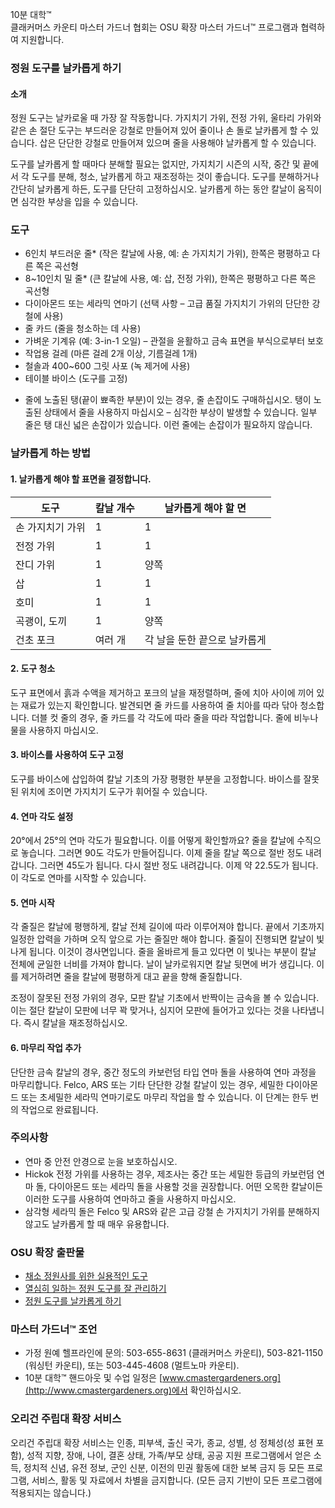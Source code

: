 10분 대학™  
클래커머스 카운티 마스터 가드너 협회는 OSU 확장 마스터 가드너™ 프로그램과 협력하여 지원합니다.  

### 정원 도구를 날카롭게 하기  

#### 소개  
정원 도구는 날카로울 때 가장 잘 작동합니다. 가지치기 가위, 전정 가위, 울타리 가위와 같은 손 절단 도구는 부드러운 강철로 만들어져 있어 줄이나 손 돌로 날카롭게 할 수 있습니다. 삽은 단단한 강철로 만들어져 있으며 줄을 사용해야 날카롭게 할 수 있습니다.  

도구를 날카롭게 할 때마다 분해할 필요는 없지만, 가지치기 시즌의 시작, 중간 및 끝에서 각 도구를 분해, 청소, 날카롭게 하고 재조정하는 것이 좋습니다. 도구를 분해하거나 간단히 날카롭게 하든, 도구를 단단히 고정하십시오. 날카롭게 하는 동안 칼날이 움직이면 심각한 부상을 입을 수 있습니다.  

### 도구  
- 6인치 부드러운 줄* (작은 칼날에 사용, 예: 손 가지치기 가위), 한쪽은 평평하고 다른 쪽은 곡선형  
- 8~10인치 밀 줄* (큰 칼날에 사용, 예: 삽, 전정 가위), 한쪽은 평평하고 다른 쪽은 곡선형  
- 다이아몬드 또는 세라믹 연마기 (선택 사항 – 고급 품질 가지치기 가위의 단단한 강철에 사용)  
- 줄 카드 (줄을 청소하는 데 사용)  
- 가벼운 기계유 (예: 3-in-1 오일) – 관절을 윤활하고 금속 표면을 부식으로부터 보호  
- 작업용 걸레 (마른 걸레 2개 이상, 기름걸레 1개)  
- 철솔과 400~600 그릿 사포 (녹 제거에 사용)  
- 테이블 바이스 (도구를 고정)  
* 줄에 노출된 탱(끝이 뾰족한 부분)이 있는 경우, 줄 손잡이도 구매하십시오. 탱이 노출된 상태에서 줄을 사용하지 마십시오 – 심각한 부상이 발생할 수 있습니다. 일부 줄은 탱 대신 넓은 손잡이가 있습니다. 이런 줄에는 손잡이가 필요하지 않습니다.  

### 날카롭게 하는 방법  

#### 1. 날카롭게 해야 할 표면을 결정합니다.  
| 도구 | 칼날 개수 | 날카롭게 해야 할 면 |  
| --- | --- | --- |  
| 손 가지치기 가위 | 1 | 1 |  
| 전정 가위 | 1 | 1 |  
| 잔디 가위 | 1 | 양쪽 |  
| 삽 | 1 | 1 |  
| 호미 | 1 | 1 |  
| 곡괭이, 도끼 | 1 | 양쪽 |  
| 건초 포크 | 여러 개 | 각 날을 둔한 끝으로 날카롭게 |  

#### 2. 도구 청소  
도구 표면에서 흙과 수액을 제거하고 포크의 날을 재정렬하며, 줄에 치아 사이에 끼어 있는 재료가 있는지 확인합니다. 발견되면 줄 카드를 사용하여 줄 치아를 따라 닦아 청소합니다. 더블 컷 줄의 경우, 줄 카드를 각 각도에 따라 줄을 따라 작업합니다. 줄에 비누나 물을 사용하지 마십시오.  

#### 3. 바이스를 사용하여 도구 고정  
도구를 바이스에 삽입하여 칼날 기초의 가장 평평한 부분을 고정합니다. 바이스를 잘못된 위치에 조이면 가지치기 도구가 휘어질 수 있습니다.  

#### 4. 연마 각도 설정  
20°에서 25°의 연마 각도가 필요합니다. 이를 어떻게 확인할까요? 줄을 칼날에 수직으로 놓습니다. 그러면 90도 각도가 만들어집니다. 이제 줄을 칼날 쪽으로 절반 정도 내려갑니다. 그러면 45도가 됩니다. 다시 절반 정도 내려갑니다. 이제 약 22.5도가 됩니다. 이 각도로 연마를 시작할 수 있습니다.  

#### 5. 연마 시작  
각 줄질은 칼날에 평행하게, 칼날 전체 길이에 따라 이루어져야 합니다. 끝에서 기초까지 일정한 압력을 가하며 오직 앞으로 가는 줄질만 해야 합니다. 줄질이 진행되면 칼날이 빛나게 됩니다. 이것이 경사면입니다. 줄을 올바르게 들고 있다면 이 빛나는 부분이 칼날 전체에 균일한 너비를 가져야 합니다. 날이 날카로워지면 칼날 뒷면에 버가 생깁니다. 이를 제거하려면 줄을 칼날에 평평하게 대고 끝을 향해 줄질합니다.  

조정이 잘못된 전정 가위의 경우, 모판 칼날 기초에서 반짝이는 금속을 볼 수 있습니다. 이는 절단 칼날이 모판에 너무 꽉 맞거나, 심지어 모판에 들어가고 있다는 것을 나타냅니다. 즉시 칼날을 재조정하십시오.  

#### 6. 마무리 작업 추가  
단단한 금속 칼날의 경우, 중간 정도의 카보런덤 타입 연마 돌을 사용하여 연마 과정을 마무리합니다. Felco, ARS 또는 기타 단단한 강철 칼날이 있는 경우, 세밀한 다이아몬드 또는 초세밀한 세라믹 연마기로도 마무리 작업을 할 수 있습니다. 이 단계는 한두 번의 작업으로 완료됩니다.  

### 주의사항  
- 연마 중 안전 안경으로 눈을 보호하십시오.  
- Hickok 전정 가위를 사용하는 경우, 제조사는 중간 또는 세밀한 등급의 카보런덤 연마 돌, 다이아몬드 또는 세라믹 돌을 사용할 것을 권장합니다. 어떤 오목한 칼날이든 이러한 도구를 사용하여 연마하고 줄을 사용하지 마십시오.  
- 삼각형 세라믹 돌은 Felco 및 ARS와 같은 고급 강철 손 가지치기 가위를 분해하지 않고도 날카롭게 할 때 매우 유용합니다.  

### OSU 확장 출판물  
- [채소 정원사를 위한 실용적인 도구](http://extension.oregonstate.edu/gardening/practical-tools-vegetable-gardener)  
- [열심히 일하는 정원 도구를 잘 관리하기](http://extension.oregonstate.edu/gardening/take-good-care-hard-working-garden-tools)  
- [정원 도구를 날카롭게 하기](http://extension.oregonstate.edu/benton/sites/default/files/sharpgdn_insights2012.pdf)  

### 마스터 가드너™ 조언  
- 가정 원예 헬프라인에 문의: 503-655-8631 (클래커머스 카운티), 503-821-1150 (워싱턴 카운티), 또는 503-445-4608 (멀트노마 카운티).  
- 10분 대학™ 핸드아웃 및 수업 일정은 [www.cmastergardeners.org](http://www.cmastergardeners.org)에서 확인하십시오.  

### 오리건 주립대 확장 서비스  
오리건 주립대 확장 서비스는 인종, 피부색, 출신 국가, 종교, 성별, 성 정체성(성 표현 포함), 성적 지향, 장애, 나이, 결혼 상태, 가족/부모 상태, 공공 지원 프로그램에서 얻은 소득, 정치적 신념, 유전 정보, 군인 신분, 이전의 민권 활동에 대한 보복 금지 등 모든 프로그램, 서비스, 활동 및 자료에서 차별을 금지합니다. (모든 금지 기반이 모든 프로그램에 적용되지는 않습니다.)
